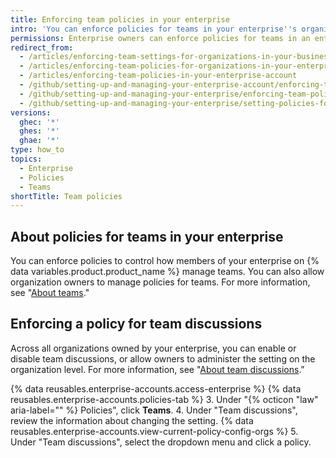 ```yaml
---
title: Enforcing team policies in your enterprise
intro: 'You can enforce policies for teams in your enterprise''s organizations, or allow policies to be set in each organization.'
permissions: Enterprise owners can enforce policies for teams in an enterprise.
redirect_from:
  - /articles/enforcing-team-settings-for-organizations-in-your-business-account
  - /articles/enforcing-team-policies-for-organizations-in-your-enterprise-account
  - /articles/enforcing-team-policies-in-your-enterprise-account
  - /github/setting-up-and-managing-your-enterprise-account/enforcing-team-policies-in-your-enterprise-account
  - /github/setting-up-and-managing-your-enterprise/enforcing-team-policies-in-your-enterprise-account
  - /github/setting-up-and-managing-your-enterprise/setting-policies-for-organizations-in-your-enterprise-account/enforcing-team-policies-in-your-enterprise-account
versions:
  ghec: '*'
  ghes: '*'
  ghae: '*'
type: how_to
topics:
  - Enterprise
  - Policies
  - Teams
shortTitle: Team policies
---
```


## About policies for teams in your enterprise

You can enforce policies to control how members of your enterprise on {% data variables.product.product_name %} manage teams. You can also allow organization owners to manage policies for teams. For more information, see "[About teams](/organizations/organizing-members-into-teams/about-teams)."

## Enforcing a policy for team discussions

Across all organizations owned by your enterprise, you can enable or disable team discussions, or allow owners to administer the setting on the organization level. For more information, see "[About team discussions](/organizations/collaborating-with-your-team/about-team-discussions/)."

{% data reusables.enterprise-accounts.access-enterprise %}
{% data reusables.enterprise-accounts.policies-tab %}
3. Under "{% octicon "law" aria-label="" %} Policies", click **Teams**.
4. Under "Team discussions", review the information about changing the setting. {% data reusables.enterprise-accounts.view-current-policy-config-orgs %}
5. Under "Team discussions", select the dropdown menu and click a policy.
